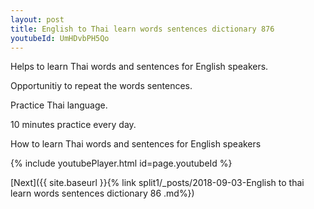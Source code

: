 ```yaml
---
layout: post
title: English to Thai learn words sentences dictionary 876 
youtubeId: UmHDvbPH5Qo
---
```

 
 
Helps to learn Thai words and sentences for English speakers.

Opportunitiy to repeat the words sentences. 

Practice Thai language. 
 
10 minutes practice every day. 
 
How to learn Thai words and sentences for English speakers 
 
{% include youtubePlayer.html id=page.youtubeId %}
 
 
[Next]({{ site.baseurl }}{% link  split1/_posts/2018-09-03-English to thai learn words sentences dictionary 86 .md%})
 
